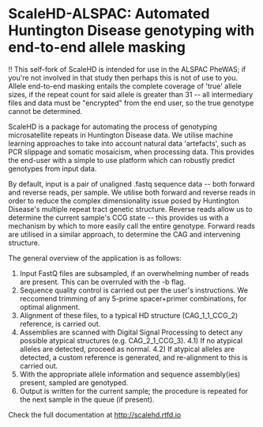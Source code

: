 ScaleHD-ALSPAC: Automated Huntington Disease genotyping with end-to-end allele masking
=========================================================
!! This self-fork of ScaleHD is intended for use in the ALSPAC PheWAS; if you're not involved in that study then perhaps
this is not of use to you. Allele end-to-end masking entails the complete coverage of 'true' allele sizes, if the repeat count
for said allele is greater than 31 -- all intermediary files and data must be "encrypted" from the end user, so the true
genotype cannot be determined.

ScaleHD is a package for automating the process of genotyping microsatellite repeats in Huntington Disease data.
We utilise machine learning approaches to take into account natural data 'artefacts', such as PCR slippage and somatic
mosaicism, when processing data. This provides the end-user with a simple to use platform which can robustly predict genotypes from input data.

By default, input is a pair of unaligned .fastq sequence data -- both forward and reverse reads, per sample. We utilise both forward and reverse
reads in order to reduce the complex dimensionality issue posed by Huntington Disease's multiple repeat tract genetic structure. Reverse reads allow
us to determine the current sample's CCG state -- this provides us with a mechanism by which to more easily call the entire genotype. Forward reads
are utilised in a similar approach, to determine the CAG and intervening structure.

The general overview of the application is as follows:
1) Input FastQ files are subsampled, if an overwhelming number of reads are present. This can be overruled with the -b flag.
2) Sequence quality control is carried out per the user's instructions. We reccomend trimming of any 5-prime spacer+primer combinations, for optimal alignment.
3) Alignment of these files, to a typical HD structure (CAG_1_1_CCG_2) reference, is carried out.
4) Assemblies are scanned with Digital Signal Processing to detect any possible atypical structures (e.g. CAG_2_1_CCG_3).
4.1) If no atypical alleles are detected, proceed as normal.
4.2) If atypical alleles are detected, a custom reference is generated, and re-alignment to this is carried out.
5) With the appropriate allele information and sequence assembly(ies) present, sampled are genotyped.
6) Output is written for the current sample; the procedure is repeated for the next sample in the queue (if present).


Check the full documentation at http://scalehd.rtfd.io